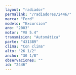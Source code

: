 ```yaml
---
layout: "radiador"
permalink: "/radiadores/2446/"
marca: "Ford"
modelo: "Excursion"
ano: "2003"
motor: "V8 5.4"
transmision: "Automática"
parte: "431389"
clima: "Con clima"
alto: "26 1/2"
ancho: "30 1/8"
observaciones: ""
id: "2446"
---
```


